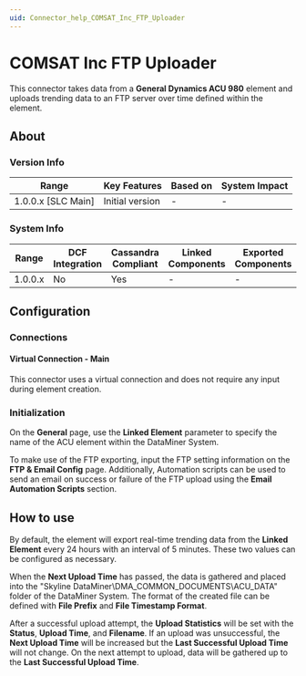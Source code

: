 ```yaml
---
uid: Connector_help_COMSAT_Inc_FTP_Uploader
---
```


# COMSAT Inc FTP Uploader

This connector takes data from a **General Dynamics ACU 980** element and uploads trending data to an FTP server over time defined within the element.

## About

### Version Info

| **Range**            | **Key Features** | **Based on** | **System Impact** |
|----------------------|------------------|--------------|-------------------|
| 1.0.0.x \[SLC Main\] | Initial version  | \-           | \-                |

### System Info

| **Range** | **DCF Integration** | **Cassandra Compliant** | **Linked Components** | **Exported Components** |
|-----------|---------------------|-------------------------|-----------------------|-------------------------|
| 1.0.0.x   | No                  | Yes                     | \-                    | \-                      |

## Configuration

### Connections

#### Virtual Connection - Main

This connector uses a virtual connection and does not require any input during element creation.

### Initialization

On the **General** page, use the **Linked Element** parameter to specify the name of the ACU element within the DataMiner System.

To make use of the FTP exporting, input the FTP setting information on the **FTP & Email Config** page. Additionally, Automation scripts can be used to send an email on success or failure of the FTP upload using the **Email Automation Scripts** section.

## How to use

By default, the element will export real-time trending data from the **Linked Element** every 24 hours with an interval of 5 minutes. These two values can be configured as necessary.

When the **Next Upload Time** has passed, the data is gathered and placed into the "Skyline DataMiner\DMA_COMMON_DOCUMENTS\ACU_DATA" folder of the DataMiner System. The format of the created file can be defined with **File Prefix** and **File Timestamp Format**.

After a successful upload attempt, the **Upload Statistics** will be set with the **Status**, **Upload Time**, and **Filename**. If an upload was unsuccessful, the **Next Upload Time** will be increased but the **Last Successful Upload Time** will not change. On the next attempt to upload, data will be gathered up to the **Last Successful Upload Time**.
